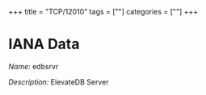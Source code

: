 +++
title = "TCP/12010"
tags = [""]
categories = [""]
+++

# IANA Data

_Name:_ edbsrvr

_Description:_ ElevateDB Server

